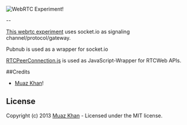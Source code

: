 ![WebRTC Experiment!](https://muazkh.appspot.com/images/WebRTC.png)

--

[This webrtc experiment](https://webrtc-experiment.appspot.com/socket.io/) uses socket.io as signaling channel/protocol/gateway.

Pubnub is used as a wrapper for socket.io

[RTCPeerConnection.js](https://bit.ly/RTCPeerConnection) is used as JavaScript-Wrapper for RTCWeb APIs.

##Credits

* [Muaz Khan](http://github.com/muaz-khan)!

## License
Copyright (c) 2013 [Muaz Khan](https://plus.google.com/100325991024054712503) - Licensed under the MIT license.